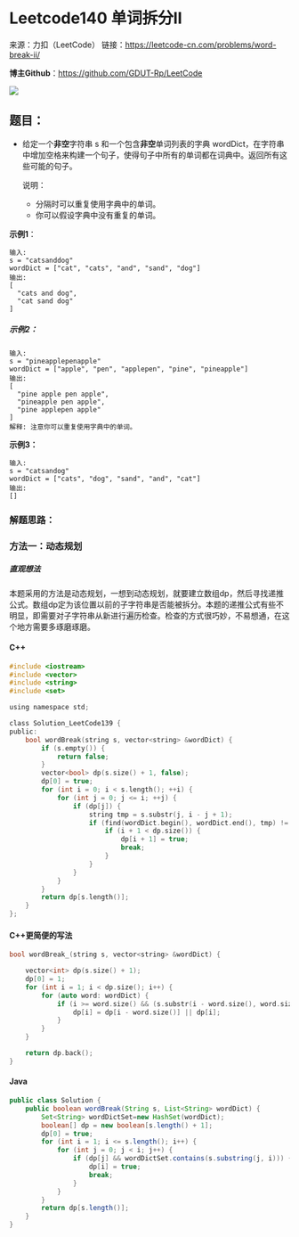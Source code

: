 # Leetcode140 单词拆分Ⅱ

来源：力扣（LeetCode）
链接：https://leetcode-cn.com/problems/word-break-ii/



**博主Github**：<https://github.com/GDUT-Rp/LeetCode>

![](https://img-blog.csdnimg.cn/20190716111029424.png?x-oss-process=image/watermark,type_ZmFuZ3poZW5naGVpdGk,shadow_10,text_aHR0cHM6Ly9ibG9nLmNzZG4ubmV0L3dlaXhpbl80MTczODAzMA==,size_16,color_FFFFFF,t_70)

## 题目：

- 给定一个**非空**字符串 s 和一个包含**非空**单词列表的字典 wordDict，在字符串中增加空格来构建一个句子，使得句子中所有的单词都在词典中。返回所有这些可能的句子。

  说明：

  - 分隔时可以重复使用字典中的单词。
  - 你可以假设字典中没有重复的单词。

**示例1**：

```
输入:
s = "catsanddog"
wordDict = ["cat", "cats", "and", "sand", "dog"]
输出:
[
  "cats and dog",
  "cat sand dog"
]
```

##### 示例2：

```
输入:
s = "pineapplepenapple"
wordDict = ["apple", "pen", "applepen", "pine", "pineapple"]
输出:
[
  "pine apple pen apple",
  "pineapple pen apple",
  "pine applepen apple"
]
解释: 注意你可以重复使用字典中的单词。
```

**示例3：**

```
输入:
s = "catsandog"
wordDict = ["cats", "dog", "sand", "and", "cat"]
输出:
[]
```





### 解题思路：

### 方法一：动态规划

##### 直观想法

本题采用的方法是动态规划，一想到动态规划，就要建立数组dp，然后寻找递推公式。数组dp定为该位置以前的子字符串是否能被拆分。本题的递推公式有些不明显，即需要对子字符串从新进行遍历检查。检查的方式很巧妙，不易想通，在这个地方需要多琢磨琢磨。




#### C++

```c
#include <iostream>
#include <vector>
#include <string>
#include <set>

using namespace std;

class Solution_LeetCode139 {
public:
    bool wordBreak(string s, vector<string> &wordDict) {
        if (s.empty()) {
            return false;
        }
        vector<bool> dp(s.size() + 1, false);
        dp[0] = true;
        for (int i = 0; i < s.length(); ++i) {
            for (int j = 0; j <= i; ++j) {
                if (dp[j]) {
                    string tmp = s.substr(j, i - j + 1);
                    if (find(wordDict.begin(), wordDict.end(), tmp) != wordDict.end()) {
                        if (i + 1 < dp.size()) {
                            dp[i + 1] = true;
                            break;
                        }
                    }
                }
            }
        }
        return dp[s.length()];
    }
};
```



#### C++更简便的写法

```c
bool wordBreak_(string s, vector<string> &wordDict) {

    vector<int> dp(s.size() + 1);
    dp[0] = 1;
    for (int i = 1; i < dp.size(); i++) {
        for (auto word: wordDict) {
            if (i >= word.size() && (s.substr(i - word.size(), word.size()) == word)) {
                dp[i] = dp[i - word.size()] || dp[i];
            }
        }
    }

    return dp.back();
}
```



#### Java

```java
public class Solution {
    public boolean wordBreak(String s, List<String> wordDict) {
        Set<String> wordDictSet=new HashSet(wordDict);
        boolean[] dp = new boolean[s.length() + 1];
        dp[0] = true;
        for (int i = 1; i <= s.length(); i++) {
            for (int j = 0; j < i; j++) {
                if (dp[j] && wordDictSet.contains(s.substring(j, i))) {
                    dp[i] = true;
                    break;
                }
            }
        }
        return dp[s.length()];
    }
}
```

